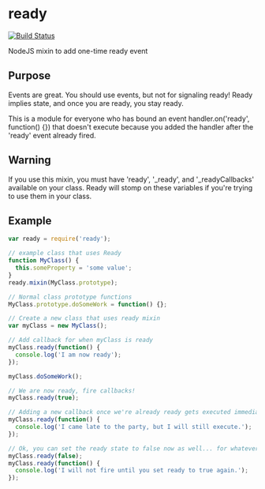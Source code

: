 ready
=====

[![Build Status](https://travis-ci.org/supershabam/ready.png)](https://travis-ci.org/supershabam/ready)

NodeJS mixin to add one-time ready event

## Purpose
Events are great. You should use events, but not for signaling ready! Ready implies state, and once you are ready, you stay ready.

This is a module for everyone who has bound an event handler.on('ready', function() {}) that doesn't execute because you added the handler after the 'ready' event already fired.

## Warning
If you use this mixin, you must have 'ready', '_ready', and '_readyCallbacks' available on your class. Ready will stomp on these variables if you're trying to use them in your class.

## Example
```javascript
var ready = require('ready');

// example class that uses Ready
function MyClass() {
  this.someProperty = 'some value';
}
ready.mixin(MyClass.prototype);

// Normal class prototype functions
MyClass.prototype.doSomeWork = function() {}; 

// Create a new class that uses ready mixin
var myClass = new MyClass();

// Add callback for when myClass is ready
myClass.ready(function() {
  console.log('I am now ready');
});

myClass.doSomeWork();

// We are now ready, fire callbacks!
myClass.ready(true);

// Adding a new callback once we're already ready gets executed immediately
myClass.ready(function() {
  console.log('I came late to the party, but I will still execute.');
});

// Ok, you can set the ready state to false now as well... for whatever reason
myClass.ready(false);
myClass.ready(function() {
  console.log('I will not fire until you set ready to true again.');
});
```
